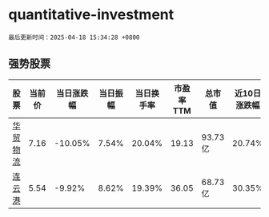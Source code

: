 # quantitative-investment

`最后更新时间：2025-04-18 15:34:28 +0800`

## 强势股票

|股票|当前价|当日涨跌幅|当日振幅|当日换手率|市盈率TTM|总市值|近10日涨跌幅|
|----|----|----|----|----|----|----|----|
|[华贸物流](https://xueqiu.com/S/SH603128)|7.16|-10.05%|7.54%|20.04%|19.13|93.73亿|20.74%|
|[连云港](https://xueqiu.com/S/SH601008)|5.54|-9.92%|8.62%|19.39%|36.05|68.73亿|30.35%|
